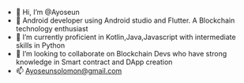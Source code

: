 - 👋 Hi, I’m @Ayoseun
- 👀  Android developer using Android studio and Flutter. A Blockchain technology enthusiast
- 🌱 I’m currently proficient in Kotlin,Java,Javascript with intermediate skills in Python
- 💞️ I’m looking to collaborate on Blockchain Devs who have strong knowledge in Smart contract and DApp creation
- 📫 Ayoseunsolomon@gmail.com

<!---
Ayoseun/Ayoseun is a ✨ special ✨ repository because its `README.md` (this file) appears on your GitHub profile.
You can click the Preview link to take a look at your changes.
--->

